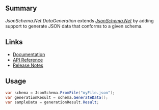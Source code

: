 ## Summary

_JsonSchema.Net.DataGeneration_ extends [_JsonSchema.Net_](https://www.nuget.org/packages/JsonSchema.Net) by adding support to generate JSON data that conforms to a given schema.

## Links

- [Documentation](https://docs.json-everything.net/schema/datagen/schema-datagen/)
- [API Reference](https://docs.json-everything.net/api/JsonSchema.Net.DataGeneration/JsonSchemaExtensions/)
- [Release Notes](https://docs.json-everything.net/rn-json-schema-datageneration/)

## Usage

```c#
var schema = JsonSchema.FromFile("myFile.json");
var generationResult = schema.GenerateData();
var sampleData = generationResult.Result;
```